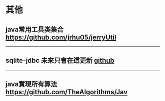 # 其他

## java常用工具类集合 https://github.com/jrhu05/jerryUtil

---

## sqlite-jdbc 未來只會在這更新  [github](https://github.com/xerial/sqlite-jdbc)

---

## java實現所有算法 https://github.com/TheAlgorithms/Jav